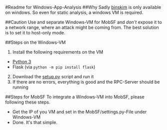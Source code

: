 #Readme for Windows-App-Analysis
##Why
Sadly [binskim](https://www.nuget.org/packages/Microsoft.CodeAnalysis.BinSkim/) is only available on windows. So even for static analysis, a windows VM is required.

##Caution
Use and separate Windows-VM for MobSF and *don't* expose it to a network range, where an attack might be coming from. The best solution is to set it to host-only mode.

##Steps on the Windows-VM
1. Install the following requirements on the VM
  * [Python 3](https://www.python.org/downloads/)
  * Flask (via `python -m pip install flask`)
2. Download the [setup.py](https://raw.githubusercontent.com/DominikSchlecht/Mobile-Security-Framework-MobSF/master/install/windows/rpc_client.py) script and run it
3. If there are no errors, everything is good and the RPC-Server should be running

##Steps for MobSF
To integrate a Windows-VM into MobSF, please following these steps.
* Get the IP of you VM and set in the MobSF/settings.py-File under Windows-VM
* Done. It's that simple.

